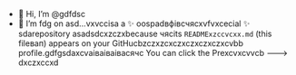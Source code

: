 - 👋 Hi, I’m @gdfdsc
- 🌱 I’m fdg on asd...vxvccisа a ✨ oospadвфівсчяcxvfvxcecial ✨ sdarepository asadsdcxzczxbecause чясits `READMExzccvcxx.md` (this fileвап) appears on your GitHucbzczxzcxczxczxczxczxcvbb profile.gdfgsdaxcvаіваіваівасячс
You can click the Prexcvxcvvcb
--->
dxczxccxd
